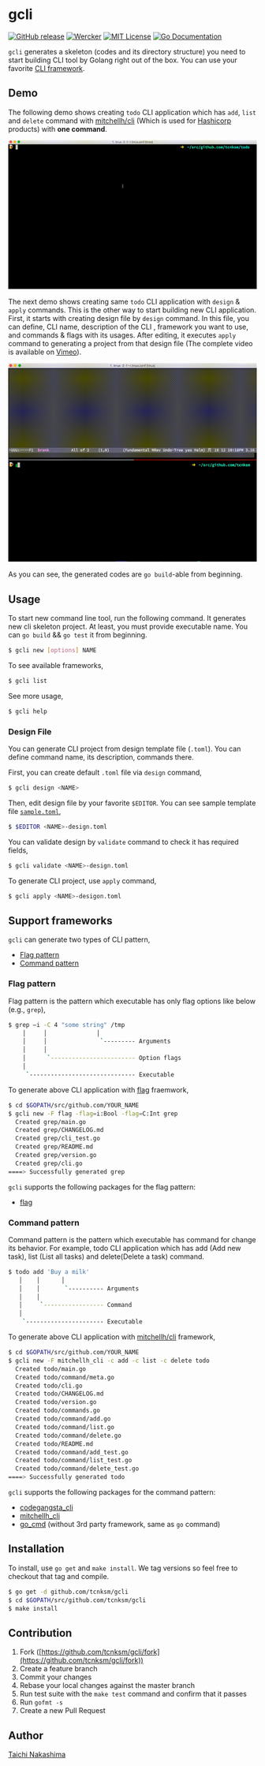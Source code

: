 gcli
====

[![GitHub release](http://img.shields.io/github/release/tcnksm/gcli.svg?style=flat-square)][release]
[![Wercker](http://img.shields.io/wercker/ci/5587a34baf7de9c51b02e04b.svg?style=flat-square)][wercker]
[![MIT License](http://img.shields.io/badge/license-MIT-blue.svg?style=flat-square)][license]
[![Go Documentation](http://img.shields.io/badge/go-documentation-blue.svg?style=flat-square)][godocs]

[release]: https://github.com/tcnksm/gcli/releases
[wercker]: https://app.wercker.com/#applications/5587a34baf7de9c51b02e04b
[license]: https://github.com/tcnksm/gcli/blob/master/LICENSE
[godocs]: http://godoc.org/github.com/tcnksm/gcli

`gcli` generates a skeleton (codes and its directory structure) you need to start building CLI tool by Golang right out of the box. You can use your favorite [CLI framework](#support-frameworks).

## Demo

The following demo shows creating `todo` CLI application which has `add`, `list` and `delete` command with [mitchellh/cli](https://github.com/mitchellh/cli) (Which is used for [Hashicorp](https://hashicorp.com/) products) with **one command**. 

![gif](/doc/gif/gcli-new.gif)

The next demo shows creating same `todo` CLI application with `design` & `apply` commands. This is the other way to start building new CLI application. First, it starts with creating design file by `design` command. In this file, you can define, CLI name, description of the CLI , framework you want to use, and commands & flags with its usages. After editing, it executes `apply` command to generating a project from that design file (The complete video is available on [Vimeo](https://vimeo.com/142134929)). 

![gif](/doc/gif/gcli-design.gif)

As you can see, the generated codes are `go build`-able from beginning. 

## Usage

To start new command line tool, run the following command. It generates new cli skeleton project. At least, you must provide executable name. You can `go build`  && `go test` it from beginning.

```bash
$ gcli new [options] NAME
```

To see available frameworks,

```bash
$ gcli list
```

See more usage,

```bash
$ gcli help
```

### Design File

You can generate CLI project from design template file (`.toml`). You can define command name, its description, commands there. 

First, you can create default `.toml` file via `design` command,

```bash
$ gcli design <NAME>
```

Then, edit design file by your favorite `$EDITOR`. You can see sample template file [`sample.toml`](/sample.toml),

```bash
$ $EDITOR <NAME>-design.toml
```

You can validate design by `validate` command to check it has required fields, 

```bash
$ gcli validate <NAME>-design.toml
```

To generate CLI project, use `apply` command, 

```bash
$ gcli apply <NAME>-desigon.toml
```

## Support frameworks

`gcli` can generate two types of CLI pattern, 

- [Flag pattern](#flag-pattern)
- [Command pattern](#command-pattern)

### Flag pattern

Flag pattern is the pattern which executable has only flag options like below (e.g., `grep`),

```bash
$ grep —i -C 4 "some string" /tmp   
    │     │              │           
    │     │               `--------- Arguments 
    │     │                          
    │      `------------------------ Option flags   
    │                                
     `------------------------------ Executable  
```

To generate above CLI application with [flag](https://golang.org/pkg/flag/) fraemwork,
 
```bash
$ cd $GOPATH/src/github.com/YOUR_NAME
$ gcli new -F flag -flag=i:Bool -flag=C:Int grep
  Created grep/main.go
  Created grep/CHANGELOG.md
  Created grep/cli_test.go
  Created grep/README.md
  Created grep/version.go
  Created grep/cli.go
====> Successfully generated grep
```

`gcli` supports the following packages for the flag pattern:

- [flag](https://golang.org/pkg/flag/)

### Command pattern

Command pattern is the pattern which executable has command for change its behavior. For example, todo CLI application which has add (Add new task), list (List all tasks) and delete(Delete a task) command.

```bash
$ todo add 'Buy a milk' 
   │    │      │           
   │    │       `---------- Arguments 
   │    │ 
   │     `----------------- Command 
   │                                  
    `---------------------- Executable
```

To generate above CLI application with [mitchellh/cli](https://github.com/mitchellh/cli) framework,

```bash
$ cd $GOPATH/src/github.com/YOUR_NAME
$ gcli new -F mitchellh_cli -c add -c list -c delete todo
  Created todo/main.go
  Created todo/command/meta.go
  Created todo/cli.go
  Created todo/CHANGELOG.md
  Created todo/version.go
  Created todo/commands.go
  Created todo/command/add.go
  Created todo/command/list.go
  Created todo/command/delete.go
  Created todo/README.md
  Created todo/command/add_test.go
  Created todo/command/list_test.go
  Created todo/command/delete_test.go
====> Successfully generated todo
```

`gcli` supports the following packages for the command pattern:

- [codegangsta_cli](https://github.com/codegangsta/cli)
- [mitchellh_cli](https://github.com/mitchellh/cli)
- [go_cmd](https://github.com/golang/go/blob/master/src/cmd/go/main.go#L30#L51) (without 3rd party framework, same as `go` command)

## Installation

To install, use `go get` and `make install`. We tag versions so feel free to checkout that tag and compile.

```bash
$ go get -d github.com/tcnksm/gcli
$ cd $GOPATH/src/github.com/tcnksm/gcli
$ make install 
```

## Contribution

1. Fork ([https://github.com/tcnksm/gcli/fork](https://github.com/tcnksm/gcli/fork))
1. Create a feature branch
1. Commit your changes
1. Rebase your local changes against the master branch
1. Run test suite with the `make test` command and confirm that it passes
1. Run `gofmt -s`
1. Create a new Pull Request

## Author

[Taichi Nakashima](https://github.com/tcnksm)
